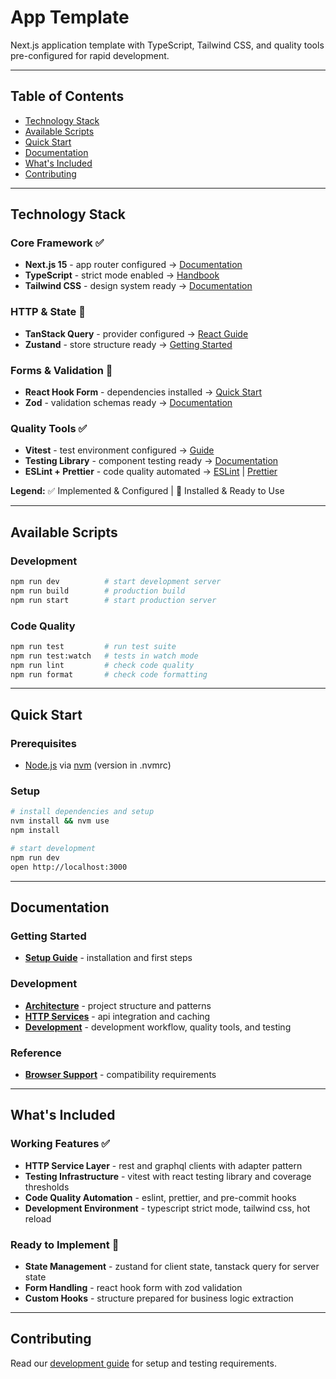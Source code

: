 # App Template

Next.js application template with TypeScript, Tailwind CSS, and quality tools pre-configured for rapid development.

---

## Table of Contents

- [Technology Stack](#technology-stack)
- [Available Scripts](#available-scripts)
- [Quick Start](#quick-start)
- [Documentation](#documentation)
- [What's Included](#whats-included)
- [Contributing](#contributing)

---

## Technology Stack

### Core Framework ✅

- **Next.js 15** - app router configured → [Documentation](https://nextjs.org/docs)
- **TypeScript** - strict mode enabled → [Handbook](https://www.typescriptlang.org/docs/)
- **Tailwind CSS** - design system ready → [Documentation](https://tailwindcss.com/docs)

### HTTP & State 🚀

- **TanStack Query** - provider configured → [React Guide](https://tanstack.com/query/latest)
- **Zustand** - store structure ready → [Getting Started](https://zustand-demo.pmnd.rs/)

### Forms & Validation 🚀

- **React Hook Form** - dependencies installed → [Quick Start](https://react-hook-form.com/get-started)
- **Zod** - validation schemas ready → [Documentation](https://zod.dev/)

### Quality Tools ✅

- **Vitest** - test environment configured → [Guide](https://vitest.dev/guide/)
- **Testing Library** - component testing ready → [Documentation](https://testing-library.com/docs/)
- **ESLint + Prettier** - code quality automated → [ESLint](https://eslint.org/docs/latest/) | [Prettier](https://prettier.io/docs/en/)

**Legend:** ✅ Implemented & Configured | 🚀 Installed & Ready to Use

---

## Available Scripts

### Development

```bash
npm run dev          # start development server
npm run build        # production build
npm run start        # start production server
```

### Code Quality

```bash
npm run test         # run test suite
npm run test:watch   # tests in watch mode
npm run lint         # check code quality
npm run format       # check code formatting
```

---

## Quick Start

### Prerequisites

- [Node.js](https://nodejs.org/) via [nvm](https://github.com/nvm-sh/nvm) (version in .nvmrc)

### Setup

```bash
# install dependencies and setup
nvm install && nvm use
npm install

# start development
npm run dev
open http://localhost:3000
```

---

## Documentation

### Getting Started

- **[Setup Guide](docs/getting-started.md)** - installation and first steps

### Development

- **[Architecture](docs/architecture.md)** - project structure and patterns
- **[HTTP Services](docs/http-services.md)** - api integration and caching
- **[Development](docs/development.md)** - development workflow, quality tools, and testing

### Reference

- **[Browser Support](docs/browser-support.md)** - compatibility requirements

---

## What's Included

### Working Features ✅

- **HTTP Service Layer** - rest and graphql clients with adapter pattern
- **Testing Infrastructure** - vitest with react testing library and coverage thresholds
- **Code Quality Automation** - eslint, prettier, and pre-commit hooks
- **Development Environment** - typescript strict mode, tailwind css, hot reload

### Ready to Implement 🚀

- **State Management** - zustand for client state, tanstack query for server state
- **Form Handling** - react hook form with zod validation
- **Custom Hooks** - structure prepared for business logic extraction

---

## Contributing

Read our [development guide](docs/development.md) for setup and testing requirements.
